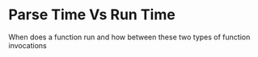 # Parse Time Vs Run Time

When does a function run and how between these two types of function invocations

